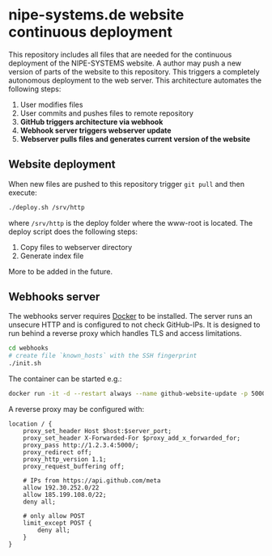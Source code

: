 # nipe-systems.de website continuous deployment

This repository includes all files that are needed for the continuous deployment of the NIPE-SYSTEMS website. A author may push a new version of parts of the website to this repository. This triggers a completely autonomous deployment to the web server. This architecture automates the following steps:

1. User modifies files
2. User commits and pushes files to remote repository
3. **GitHub triggers architecture via webhook**
4. **Webhook server triggers webserver update**
5. **Webserver pulls files and generates current version of the website**

## Website deployment

When new files are pushed to this repository trigger `git pull` and then execute:

```bash
./deploy.sh /srv/http
```

where `/srv/http` is the deploy folder where the www-root is located. The deploy script does the following steps:

1. Copy files to webserver directory
2. Generate index file

More to be added in the future.

## Webhooks server

The webhooks server requires [Docker](https://docker.com) to be installed. The server runs an unsecure HTTP and is configured to not check GitHub-IPs. It is designed to run behind a reverse proxy which handles TLS and access limitations.

```bash
cd webhooks
# create file `known_hosts` with the SSH fingerprint
./init.sh
```

The container can be started e.g.:

```bash
docker run -it -d --restart always --name github-website-update -p 5000:5000 github-website-update
```

A reverse proxy may be configured with:

```nginx
location / {
	proxy_set_header Host $host:$server_port;
	proxy_set_header X-Forwarded-For $proxy_add_x_forwarded_for;
	proxy_pass http://1.2.3.4:5000/;
	proxy_redirect off;
	proxy_http_version 1.1;
	proxy_request_buffering off;
	
	# IPs from https://api.github.com/meta
	allow 192.30.252.0/22
	allow 185.199.108.0/22;
	deny all;
	
	# only allow POST
	limit_except POST {
		deny all;
	}
}
```
